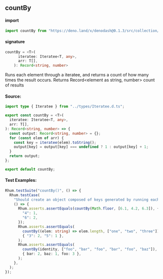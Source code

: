 ## countBy

#### import

```typescript
import countBy from "https://deno.land/x/denodash@0.1.3/src/collection/countBy.ts";
```

#### signature

```typescript
countBy = <T>(
      iteratee: Iteratee<T, any>,
      arr: T[],
    ): Record<string, number>
```

Runs each element through a iteratee, and returns a count of how many times the
result occurs. Returns Record<element as string, number> count of results

#### Source:

```typescript
import type { Iteratee } from "../types/Iteratee.d.ts";

export const countBy = <T>(
  iteratee: Iteratee<T, any>,
  arr: T[],
): Record<string, number> => {
  const output: Record<string, number> = {};
  for (const elem of arr) {
    const key = iteratee(elem).toString();
    output[key] = output[key] === undefined ? 1 : output[key] + 1;
  }
  return output;
};

export default countBy;
```

#### Test Examples:

```typescript
Rhum.testSuite("countBy()", () => {
  Rhum.testCase(
    "Should create an object composed of keys generated by running each element of collection through the iteratee",
    () => {
      Rhum.asserts.assertEquals(countBy(Math.floor, [6.1, 4.2, 6.3]), {
        "4": 1,
        "6": 2,
      });
      Rhum.asserts.assertEquals(
        countBy((elem: string) => elem.length, ["one", "two", "three"]),
        { "3": 2, "5": 1 },
      );
      Rhum.asserts.assertEquals(
        countBy(identity, ["foo", "bar", "foo", "bar", "foo", "baz"]),
        { bar: 2, baz: 1, foo: 3 },
      );
    },
  );
});
```
